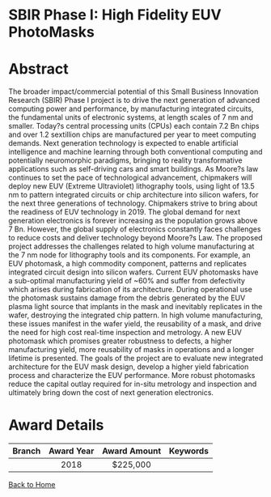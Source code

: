 
SBIR Phase I: High Fidelity EUV PhotoMasks
==========================================

# Abstract


The broader impact/commercial potential of this Small Business Innovation Research (SBIR) Phase I project is to drive the next generation of advanced computing power and performance, by manufacturing integrated circuits, the fundamental units of electronic systems, at length scales of 7 nm and smaller. Today?s central processing units (CPUs) each contain 7.2 Bn chips and over 1.2 sextillion chips are manufactured per year to meet computing demands. Next generation technology is expected to enable artificial intelligence and machine learning through both conventional computing and potentially neuromorphic paradigms, bringing to reality transformative applications such as self-driving cars and smart buildings. As Moore?s law continues to set the pace of technological advancement, chipmakers will deploy new EUV (Extreme Ultraviolet) lithography tools, using light of 13.5 nm to pattern integrated circuits or chip architecture into silicon wafers, for the next three generations of technology. Chipmakers strive to bring about the readiness of EUV technology in 2019. The global demand for next generation electronics is forever increasing as the population grows above 7 Bn. However, the global supply of electronics constantly faces challenges to reduce costs and deliver technology beyond Moore?s Law. The proposed project addresses the challenges related to high volume manufacturing at the 7 nm node for lithography tools and its components. For example, an EUV photomask, a high commodity component, patterns and replicates integrated circuit design into silicon wafers. Current EUV photomasks have a sub-optimal manufacturing yield of ~60% and suffer from defectivity which arises during fabrication of its architecture. During operational use the photomask sustains damage from the debris generated by the EUV plasma light source that implants in the mask and inevitably replicates in the wafer, destroying the integrated chip pattern. In high volume manufacturing, these issues manifest in the wafer yield, the reusability of a mask, and drive the need for high cost real-time inspection and metrology. A new EUV photomask which promises greater robustness to defects, a higher manufacturing yield, more reusability of masks in operations and a longer lifetime is presented. The goals of the project are to evaluate new integrated architecture for the EUV mask design, develop a higher yield fabrication process and characterize the EUV performance. More robust photomasks reduce the capital outlay required for in-situ metrology and inspection and ultimately bring down the cost of next generation electronics.  

# Award Details

|Branch|Award Year|Award Amount|Keywords|
| :---: | :---: | :---: | :---: |
||2018|$225,000||
  
  


[Back to Home](https://github.com/chrischow/dod_sbir_awards/JT/#356)